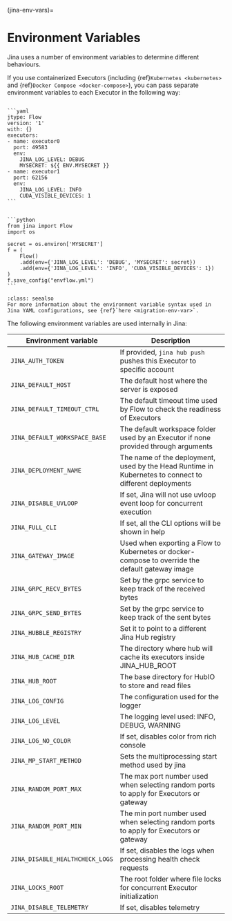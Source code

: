 (jina-env-vars)=
# Environment Variables

Jina uses a number of environment variables to determine different behaviours.

If you use containerized Executors (including {ref}`Kubernetes <kubernetes>` and {ref}`Docker Compose <docker-compose>`), you can pass separate environment variables to each Executor in the following way:


`````{tab} YAML

```yaml
jtype: Flow
version: '1'
with: {}
executors:
- name: executor0
  port: 49583
  env:
    JINA_LOG_LEVEL: DEBUG
    MYSECRET: ${{ ENV.MYSECRET }}
- name: executor1
  port: 62156
  env:
    JINA_LOG_LEVEL: INFO
    CUDA_VISIBLE_DEVICES: 1
```
`````
````{tab} Python

```python
from jina import Flow
import os

secret = os.environ['MYSECRET']
f = (
    Flow()
    .add(env={'JINA_LOG_LEVEL': 'DEBUG', 'MYSECRET': secret})
    .add(env={'JINA_LOG_LEVEL': 'INFO', 'CUDA_VISIBLE_DEVICES': 1})
)
f.save_config("envflow.yml")
```
````

```{admonition} See Also
:class: seealso
For more information about the environment variable syntax used in Jina YAML configurations, see {ref}`here <migration-env-var>`.
```

The following environment variables are used internally in Jina:

| Environment variable          | Description                                                                                                      |
|-------------------------------|------------------------------------------------------------------------------------------------------------------|
| `JINA_AUTH_TOKEN`               | If provided, `jina hub push` pushes this Executor to specific account                                          |
| `JINA_DEFAULT_HOST`             | The default host where the server is exposed                                                                   |
| `JINA_DEFAULT_TIMEOUT_CTRL`     | The default timeout time used by Flow to check the readiness of Executors                                      |
| `JINA_DEFAULT_WORKSPACE_BASE`   | The default workspace folder used by an Executor if none provided through arguments                            |
| `JINA_DEPLOYMENT_NAME`          | The name of the deployment, used by the Head Runtime in Kubernetes to connect to different deployments         |
| `JINA_DISABLE_UVLOOP`           | If set, Jina will not use uvloop event loop for concurrent execution                                           |
| `JINA_FULL_CLI`                 | If set, all the CLI options will be shown in help                                                              |
| `JINA_GATEWAY_IMAGE`            | Used when exporting a Flow to Kubernetes or docker-compose to override the default gateway image               |
| `JINA_GRPC_RECV_BYTES`          | Set by the grpc service to keep track of the received bytes                                                    |
| `JINA_GRPC_SEND_BYTES`          | Set by the grpc service to keep track of the sent bytes                                                        |
| `JINA_HUBBLE_REGISTRY`          | Set it to point to a different Jina Hub registry                                                               |
| `JINA_HUB_CACHE_DIR`            | The directory where hub will cache its executors inside JINA_HUB_ROOT                                          |
| `JINA_HUB_ROOT`                 | The base directory for HubIO to store and read files                                                           |
| `JINA_LOG_CONFIG`               | The configuration used for the logger                                                                          |
| `JINA_LOG_LEVEL`                | The logging level used: INFO, DEBUG, WARNING                                                                   |
| `JINA_LOG_NO_COLOR`             | If set, disables color from rich console                                                                       |
| `JINA_MP_START_METHOD`          | Sets the multiprocessing start method used by jina                                                             |
| `JINA_RANDOM_PORT_MAX`          | The max port number used when selecting random ports to apply for Executors or gateway                         |
| `JINA_RANDOM_PORT_MIN`          | The min port number used when selecting random ports to apply for Executors or gateway                         |
| `JINA_DISABLE_HEALTHCHECK_LOGS` | If set, disables the logs when processing health check requests                                                |
| `JINA_LOCKS_ROOT`               | The root folder where file locks for concurrent Executor initialization                                        |
| `JINA_DISABLE_TELEMETRY`        | If set, disables telemetry                                                                                     |
